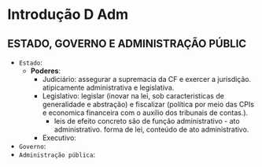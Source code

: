 # Introdução D Adm

## ESTADO, GOVERNO  E ADMINISTRAÇÃO PÚBLIC
- `Estado`: 
  - **Poderes**: 
    - Judiciário: assegurar a supremacia da CF e exercer a jurisdição. atipicamente administrativa e legislativa.
    - Legislativo: legislar (inovar na lei, sob caracteristicas de generalidade e abstração) e fiscalizar (política por meio das CPIs e economica financeira com o auxílio dos tribunais de contas.).
      - leis de efeito concreto são de função administrativo - ato administrativo. forma de lei, conteúdo de ato administrativo.
    - Executivo: 
- `Governo`:
- `Administração pública`: